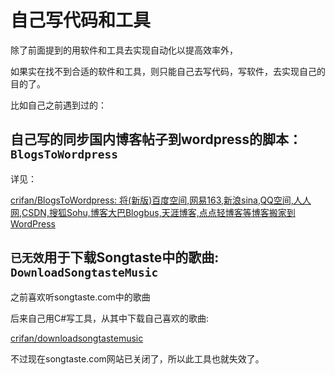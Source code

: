 # 自己写代码和工具

除了前面提到的用软件和工具去实现自动化以提高效率外，

如果实在找不到合适的软件和工具，则只能自己去写代码，写软件，去实现自己的目的了。

比如自己之前遇到过的：

## 自己写的同步国内博客帖子到wordpress的脚本：`BlogsToWordpress`
详见：

[crifan/BlogsToWordpress: 将(新版)百度空间,网易163,新浪sina,QQ空间,人人网,CSDN,搜狐Sohu,博客大巴Blogbus,天涯博客,点点轻博客等博客搬家到WordPress](https://github.com/crifan/BlogsToWordpress)

## `已无效`用于下载Songtaste中的歌曲: `DownloadSongtasteMusic`

之前喜欢听songtaste.com中的歌曲

后来自己用C#写工具，从其中下载自己喜欢的歌曲:

[crifan/downloadsongtastemusic](https://github.com/crifan/downloadsongtastemusic)

不过现在songtaste.com网站已关闭了，所以此工具也就失效了。
